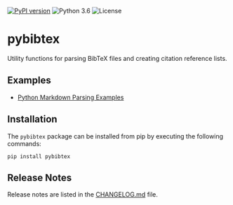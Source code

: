 [![PyPI version](https://badge.fury.io/py/pybibtex.svg)](http://badge.fury.io/py/pybibtex)
![Python 3.6](https://img.shields.io/badge/python-3.6-blue.svg)
![License](https://img.shields.io/badge/license-MIT-blue.svg)

# pybibtex

Utility functions for parsing BibTeX files and creating citation reference lists.

## Examples

- [Python Markdown Parsing Examples](https://github.com/rasbt/pybibtex/blob/master/examples/bibtex-markdown-examples.ipynb)


## Installation

The `pybibtex` package can be installed from pip by executing the following commands:

    pip install pybibtex


## Release Notes

Release notes are listed in the [CHANGELOG.md](CHANGELOG.md) file.